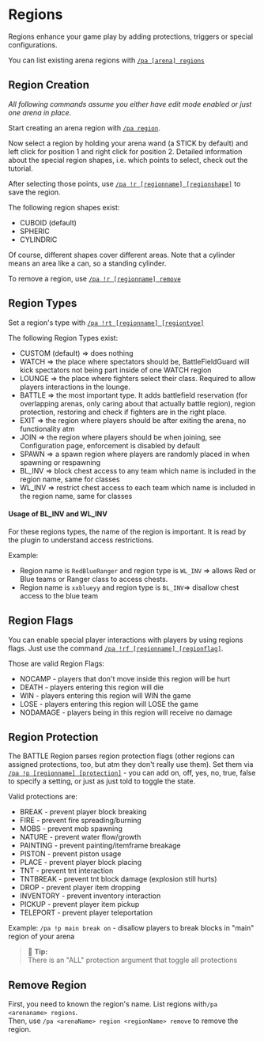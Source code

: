 # Regions

Regions enhance your game play by adding protections, triggers or special configurations.

You can list existing arena regions with [`/pa [arena] regions`](commands/regions.md)

## Region Creation

*All following commands assume you either have edit mode enabled or just one arena in place.*

Start creating an arena region with [`/pa region`](commands/region.md).

Now select a region by holding your arena wand (a STICK by default) and left click for position 1 and right click for position 2. Detailed information about the special region shapes, i.e. which points to select, check out the tutorial.

After selecting those points, use [`/pa !r [regionname] [regionshape]`](commands/region.md) to save the region.

The following region shapes exist:
- CUBOID (default)
- SPHERIC
- CYLINDRIC

Of course, different shapes cover different areas. Note that a cylinder means an area like a can, so a standing cylinder.

To remove a region, use [`/pa !r [regionname] remove`](commands/region.md)

## Region Types

Set a region's type with [`/pa !rt [regionname] [regiontype]`](commands/regiontype.md)

The following Region Types exist:

- CUSTOM (default) => does nothing
- WATCH => the place where spectators should be, BattleFieldGuard will kick spectators not being part inside of one WATCH region
- LOUNGE => the place where fighters select their class. Required to allow players interactions in the lounge.
- BATTLE => the most important type. It adds battlefield reservation (for overlapping arenas, only caring about that actually battle region), region protection, restoring and check if fighters are in the right place.
- EXIT => the region where players should be after exiting the arena, no functionality atm
- JOIN => the region where players should be when joining, see Configuration page, enforcement is disabled by default
- SPAWN => a spawn region where players are randomly placed in when spawning or respawning 
- BL_INV => block chest access to any team which name is included in the region name, same for classes
- WL_INV => restrict chest access to each team which name is included in the region name, same for classes

#### Usage of BL_INV and WL_INV

For these regions types, the name of the region is important. It is read by the plugin to understand access restrictions.

Example:
* Region name is `RedBlueRanger` and region type is `WL_INV` => allows Red or Blue teams or Ranger class to access chests.
* Region name is `xxblueyy` and region type is `BL_INV`=> disallow chest access to the blue team

## Region Flags

You can enable special player interactions with players by using regions flags. 
Just use the command [`/pa !rf [regionname] [regionflag]`](commands/regionflags.md).

Those are valid Region Flags:

- NOCAMP - players that don't move inside this region will be hurt
- DEATH - players entering this region will die
- WIN - players entering this region will WIN the game
- LOSE - players entering this region will LOSE the game
- NODAMAGE - players being in this region will receive no damage 

## Region Protection

The BATTLE Region parses region protection flags (other regions can assigned protections, too, but atm they don't 
really use them). Set them via [`/pa !p [regionname] [protection]`](commands/protection.md) - you can add on, off, yes, 
no, true, false to specify a setting, or just as just told to toggle the state.

Valid protections are:

- BREAK - prevent player block breaking
- FIRE - prevent fire spreading/burning
- MOBS - prevent mob spawning
- NATURE - prevent water flow/growth
- PAINTING - prevent painting/itemframe breakage
- PISTON - prevent piston usage
- PLACE - prevent player block placing
- TNT - prevent tnt interaction
- TNTBREAK - prevent tnt block damage (explosion still hurts)
- DROP - prevent player item dropping
- INVENTORY - prevent inventory interaction
- PICKUP - prevent player item pickup
- TELEPORT - prevent player teleportation

Example: `/pa !p main break on` - disallow players to break blocks in "main" region of your arena

> 🚩 **Tip:**  
> There is an "ALL" protection argument that toggle all protections

## Remove Region

First, you need to known the region's name. List regions with`/pa <arenaname> regions`.  
Then, use `/pa <arenaName> region <regionName> remove` to remove the region.
